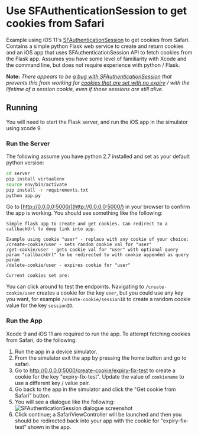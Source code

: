 # Use SFAuthenticationSession to get cookies from Safari

Example using iOS 11's [SFAuthenticationSession](https://developer.apple.com/documentation/safariservices/sfauthenticationsession) to get cookies from Safari. Contains a simple python Flask web service to create and return cookies and an iOS app that uses SFAuthenticationSession API to fetch cookies from the Flask app. Assumes you have some level of familiarity with Xcode and the command line, but does not require experience with python / Flask.

**Note:** *There appears to be [a bug with SFAuthenticationSession](https://twitter.com/rmondello/status/887434621989789696) that prevents this from working for [cookies that are set with no expiry](https://stackoverflow.com/questions/46569570/sfauthenticationsession-isnt-sharing-cookies-on-the-real-devices) / with the lifetime of a session cookie, even if those sessions are still alive.*

## Running

You will need to start the Flask server, and run the iOS app in the simulator using xcode 9.

### Run the Server

The following assume you have python 2.7 installed and set as your default python version:

```bash
cd server
pip install virtualenv
source env/bin/activate
pip install -r requirements.txt
python app.py
```

Go to [http://0.0.0.0:5000/](http://0.0.0.0:5000/) in your browser to confirm the app is working. You should see something like the following:

```
Simple flask app to create and get cookies. Can redirect to a callbackUrl to deep link into app.

Example using cookie "user" - replace with any cookie of your choice:
/create-cookie/user - sets random cookie val for "user"
/get-cookie/user - gets cookie val for "user" with optional query param "callbackUrl" to be redirected to with cookie appended as query param
/delete-cookie/user - expires cookie for "user"

Current cookies set are:

```

You can click around to test the endpoints. Navigating to `/create-cookie/user` creates a cookie for the key `user`, but you could use any key you want, for example `/create-cookie/sessionID` to create a random cookie value for the key `sessionID`.

### Run the App

Xcode 9 and iOS 11 are required to run the app. To attempt fetching cookies from Safari, do the following:

1. Run the app in a device simulator.
2. From the simulator exit the app by pressing the home button and go to safari.
3. Go to http://0.0.0.0:5000/create-cookie/expiry-fix-test to create a cookie for the key "expiry-fix-test". Update the value of `cookiename` to use a different key / value pair.
4. Go back to the app in the simulator and click the "Get cookie from Safari" button.
5. You will see a dialogue like the following: ![SFAuthenticationSession dialogue screenshot](screenshot.png)
6. Click continue; a SafariViewController will be launched and then you should be redirected back into your app with the cookie for "expiry-fix-test" shown in the app.
